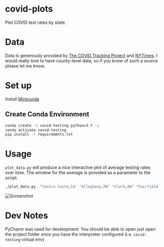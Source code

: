 # covid-plots

Plot COVID test rates by state. 

# Data

Data is generously provided by [The COVID Tracking Project](https://covidtracking.com/) and [NYTimes](https://github.com/nytimes/covid-19-data). I would really love to have county-level data, so if you know of such a source please let me know. 

# Set up

Install [Miniconda](https://docs.conda.io/en/latest/miniconda.html)

Create Conda Environment
----------------

```bash
conda create -n covid-testing python=3.7 -y
conda activate covid-testing
pip install -r requirements.txt

```

# Usage

`plot_data.py` will produce a nice interactive plot of average testing rates over time. The window for the average is provided as a parameter to the script. 

```bash
./plot_data.py  "Contra Costa,CA" "Allegheny,PA" "Clark,OH" "Fairfield,CT" --metric=cases100k --window=7

```

![Screenshot](assets/Screen-2.png)

 # Dev Notes
 
 PyCharm was used for development. You should be able to open just open the project folder once you have the interpreter configured (i.e. `covid-testing` virtual env)
